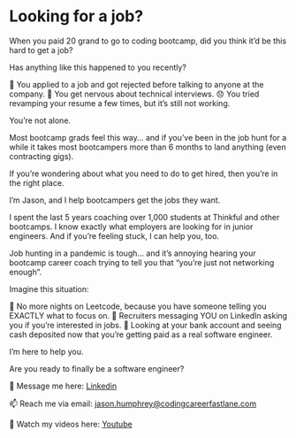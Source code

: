 # Looking for a job?
When you paid 20 grand to go to coding bootcamp, did you think it’d be this hard to get a job?

Has anything like this happened to you recently?

🤯 You applied to a job and got rejected before talking to anyone at the company.
🧐 You get nervous about technical interviews.
😞 You tried revamping your resume a few times, but it’s still not working.

You’re not alone.

Most bootcamp grads feel this way… and if you’ve been in the job hunt for a while it takes most bootcampers more than 6 months to land anything (even contracting gigs).

If you’re wondering about what you need to do to get hired, then you’re in the right place.

I’m Jason, and I help bootcampers get the jobs they want.

I spent the last 5 years coaching over 1,000 students at Thinkful and other bootcamps. I know exactly what employers are looking for in junior engineers. And if you’re feeling stuck, I can help you, too.

Job hunting in a pandemic is tough… and it’s annoying hearing your bootcamp career coach trying to tell you that “you’re just not networking enough”.

Imagine this situation:

🥳 No more nights on Leetcode, because you have someone telling you EXACTLY what to focus on.
🥰 Recruiters messaging YOU on LinkedIn asking you if you’re interested in jobs.
🤑 Looking at your bank account and seeing cash deposited now that you’re getting paid as a real software engineer.

I’m here to help you.

Are you ready to finally be a software engineer?

💬 Message me here: [Linkedin](https://www.linkedin.com/in/meet-jason-humphrey/)

📫 Reach me via email: [jason.humphrey@codingcareerfastlane.com](mailto:jason.humphrey@codingcareerfastlane.com)

👀 Watch my videos here: [Youtube](https://www.youtube.com/channel/UCGiy8wPL_wmyiPQbYlhdrUw)
